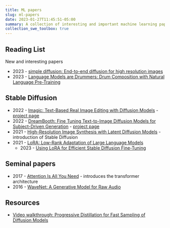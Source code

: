 ```yaml
---
title: ML papers
slug: ml-papers
date: 2023-01-27T11:45:51-05:00
summary: A collection of interesting and important machine learning papers
collection_swe_toolbox: true
---
```


## Reading List

New and interesting papers

- 2023 - [simple diffusion: End-to-end diffusion for high resolution images](https://arxiv.org/abs/2301.11093)
- 2023 - [Language Models are Drummers: Drum Composition with Natural Language Pre-Training](https://arxiv.org/abs/2301.01162)

## Stable Diffusion

- 2022 - [Imagic: Text-Based Real Image Editing with Diffusion Models](https://arxiv.org/abs/2210.09276) - [project page](https://imagic-editing.github.io)
- 2022 - [DreamBooth: Fine Tuning Text-to-Image Diffusion Models for Subject-Driven Generation](https://arxiv.org/abs/2208.12242) -  [project page](https://dreambooth.github.io/)
- 2021 - [High-Resolution Image Synthesis with Latent Diffusion Models](https://arxiv.org/abs/2112.10752) - introduction of Stable Diffusion
- 2021 - [LoRA: Low-Rank Adaptation of Large Language Models](https://arxiv.org/abs/2106.09685)
  - 2023 - [Using LoRA for Efficient Stable Diffusion Fine-Tuning](https://huggingface.co/blog/lora)

## Seminal papers

- 2017 - [Attention Is All You Need](https://arxiv.org/abs/1706.03762) - introduces the transformer architecture
- 2016 - [WaveNet: A Generative Model for Raw Audio](https://arxiv.org/abs/1609.03499)

## Resources

- [Video walkthrough: Progressive Distillation for Fast Sampling of Diffusion Models](https://www.youtube.com/watch?v=ZXuK6IRJlnk)
